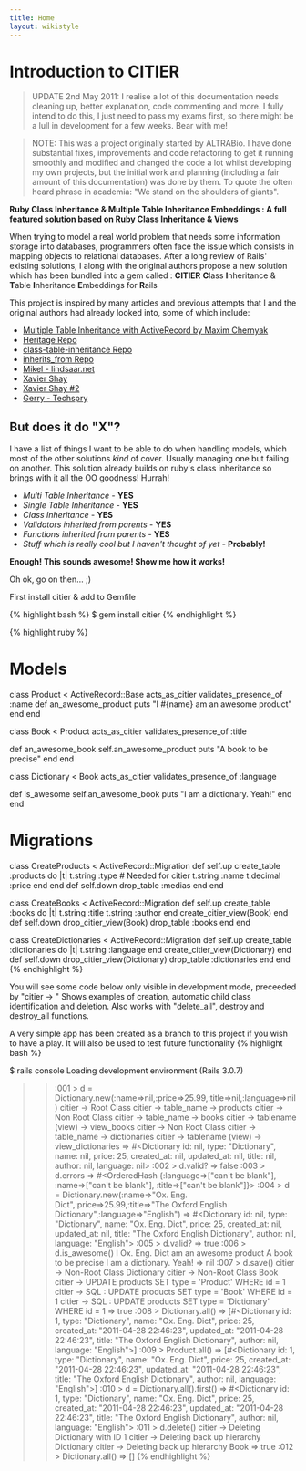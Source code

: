 ```yaml
---
title: Home
layout: wikistyle
---
```


Introduction to CITIER
======================

> UPDATE 2nd May 2011: I realise a lot of this documentation needs cleaning up, better explanation, code commenting and more. I fully intend to do this, I just need to pass my exams first, so there might be a lull in development for a few weeks. Bear with me!

> NOTE: This was a project originally started by ALTRABio. I have done substantial fixes, improvements and code refactoring to get it running smoothly and modified and changed the code a lot whilst developing my own projects, but the initial work and planning (including a fair amount of this documentation) was done by them.
> To quote the often heard phrase in academia: "We stand on the shoulders of giants".

**Ruby Class Inheritance & Multiple Table Inheritance Embeddings : A full featured solution based on Ruby Class Inheritance & Views**

When trying to model a real world problem that needs some information storage into databases, programmers often face the issue which consists in mapping objects to relational databases. After a long review of Rails' existing solutions, I along with the original authors propose a new solution which has been bundled into a gem called : **CITIER** **C**lass **I**nheritance & **T**able **I**nheritance **E**mbeddings for **R**ails

This project is inspired by many articles and previous attempts that I and the original authors had already looked into, some of which include:

- [Multiple Table Inheritance with ActiveRecord by Maxim Chernyak](http://mediumexposure.com/multiple-table-inheritance-active-record/)
- [Heritage Repo](https://github.com/BenjaminMedia/Heritage)
- [class-table-inheritance Repo](https://github.com/brunofrank/class-table-inheritance)
- [inherits_from Repo](https://github.com/rwl4/inherits_from)
- [Mikel - lindsaar.net](http://lindsaar.net/2008/3/12/multi-table-inheritance-in-rails-when-two-tables-are-one)
- [Xavier Shay](http://rhnh.net/2010/08/15/class-table-inheritance-and-eager-loading)
- [Xavier Shay #2](http://rhnh.net/2010/07/02/3-reasons-why-you-should-not-use-single-table-inheritance)
- [Gerry - Techspry](http://techspry.com/ruby_and_rails/multiple-table-inheritance-in-rails-3/)

But does it do "X"?
-------------------
I have a list of things I want to be able to do when handling models, which most of the other solutions *kind* of cover. Usually managing one but failing on another.
This solution already builds on ruby's class inheritance so brings with it all the OO goodness! Hurrah!

- *Multi Table Inheritance* - **YES**
- *Single Table Inheritance* - **YES**
- *Class Inheritance* - **YES**
- *Validators inherited from parents* - **YES**
- *Functions inherited from parents* - **YES**
- *Stuff which is really cool but I haven't thought of yet* - **Probably!**

**Enough! This sounds awesome! Show me how it works!**

Oh ok, go on then... ;)

First install citier & add to Gemfile

{% highlight bash %}
$ gem install citier
{% endhighlight %}

{% highlight ruby %}

# Models
class Product < ActiveRecord::Base
  acts_as_citier
  validates_presence_of :name
  def an_awesome_product
    puts "I #{name} am an awesome product"
  end
end

class Book < Product
  acts_as_citier
  validates_presence_of :title
  
  def an_awesome_book
    self.an_awesome_product
    puts "A book to be precise"
  end
end

class Dictionary < Book
  acts_as_citier
  validates_presence_of :language
  
  def is_awesome
    self.an_awesome_book
    puts "I am a dictionary. Yeah!"
  end
end

# Migrations
class CreateProducts < ActiveRecord::Migration
  def self.up
    create_table :products do |t|
      t.string :type # Needed for citier
      t.string :name
      t.decimal :price
    end
  end
  def self.down
    drop_table :medias
  end
end

class CreateBooks < ActiveRecord::Migration
  def self.up
    create_table :books do |t|
      t.string :title
      t.string :author
    end
    create_citier_view(Book)
  end
  def self.down
    drop_citier_view(Book)
    drop_table :books
  end
end

class CreateDictionaries < ActiveRecord::Migration
  def self.up
    create_table :dictionaries do |t|
      t.string :language
    end
    create_citier_view(Dictionary)
  end
  def self.down
    drop_citier_view(Dictionary)
    drop_table :dictionaries
  end
end
{% endhighlight %}


You will see some code below only visible in development mode, preceeded by "citier -> "
Shows examples of creation, automatic child class identification and deletion. Also works with "delete_all", destroy and destroy\_all functions.

A very simple app has been created as a branch to this project if you wish to have a play. It will also be used to test future functionality
{% highlight bash %}

$ rails console
Loading development environment (Rails 3.0.7)
>> :001 > d = Dictionary.new(:name=>nil,:price=>25.99,:title=>nil,:language=>nil)
citier -> Root Class
citier -> table_name -> products
citier -> Non Root Class
citier -> table_name -> books
citier -> tablename (view) -> view_books
citier -> Non Root Class
citier -> table_name -> dictionaries
citier -> tablename (view) -> view_dictionaries
 => #<Dictionary id: nil, type: "Dictionary", name: nil, price: 25, created_at: nil, updated_at: nil, title: nil, author: nil, language: nil> 
>> :002 > d.valid?
 => false 
>> :003 > d.errors
 => #<OrderedHash {:language=>["can't be blank"], :name=>["can't be blank"], :title=>["can't be blank"]}> 
>> :004 > d = Dictionary.new(:name=>"Ox. Eng. Dict",:price=>25.99,:title=>"The Oxford English Dictionary",:language=>"English")
 => #<Dictionary id: nil, type: "Dictionary", name: "Ox. Eng. Dict", price: 25, created_at: nil, updated_at: nil, title: "The Oxford English Dictionary", author: nil, language: "English"> 
>> :005 > d.valid?
 => true
>> :006 > d.is_awesome()
I Ox. Eng. Dict am an awesome product
A book to be precise
I am a dictionary. Yeah!
=> nil
>> :007 > d.save()
citier -> Non-Root Class Dictionary
citier -> Non-Root Class Book
citier -> UPDATE products SET type = 'Product' WHERE id = 1
citier -> SQL : UPDATE products SET type = 'Book' WHERE id = 1
citier -> SQL : UPDATE products SET type = 'Dictionary' WHERE id = 1
 => true 
>> :008 > Dictionary.all()
 => [#<Dictionary id: 1, type: "Dictionary", name: "Ox. Eng. Dict", price: 25, created_at: "2011-04-28 22:46:23", updated_at: "2011-04-28 22:46:23", title: "The Oxford English Dictionary", author: nil, language: "English">] 
>> :009 > Product.all()
 => [#<Dictionary id: 1, type: "Dictionary", name: "Ox. Eng. Dict", price: 25, created_at: "2011-04-28 22:46:23", updated_at: "2011-04-28 22:46:23", title: "The Oxford English Dictionary", author: nil, language: "English">] 
>> :010 > d = Dictionary.all().first()
 => #<Dictionary id: 1, type: "Dictionary", name: "Ox. Eng. Dict", price: 25, created_at: "2011-04-28 22:46:23", updated_at: "2011-04-28 22:46:23", title: "The Oxford English Dictionary", author: nil, language: "English"> 
>> :011 > d.delete()
citier -> Deleting Dictionary with ID 1
citier -> Deleting back up hierarchy Dictionary
citier -> Deleting back up hierarchy Book
 => true 
>> :012 > Dictionary.all()
 => []
{% endhighlight %}